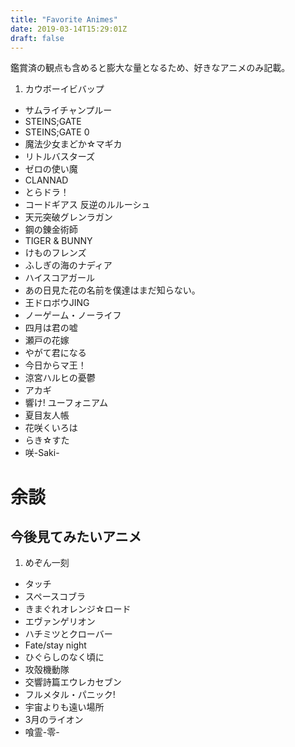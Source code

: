 ```yaml
---
title: "Favorite Animes"
date: 2019-03-14T15:29:01Z
draft: false
---
```


鑑賞済の観点も含めると膨大な量となるため、好きなアニメのみ記載。

1. カウボーイビバップ
- サムライチャンプルー
- STEINS;GATE
- STEINS;GATE 0
- 魔法少女まどか☆マギカ
- リトルバスターズ
- ゼロの使い魔
- CLANNAD
- とらドラ！
- コードギアス 反逆のルルーシュ
- 天元突破グレンラガン
- 鋼の錬金術師
- TIGER & BUNNY
- けものフレンズ
- ふしぎの海のナディア
- ハイスコアガール
- あの日見た花の名前を僕達はまだ知らない。
- 王ドロボウJING
- ノーゲーム・ノーライフ
- 四月は君の嘘
- 瀬戸の花嫁
- やがて君になる
- 今日からマ王！
- 涼宮ハルヒの憂鬱
- アカギ
- 響け! ユーフォニアム
- 夏目友人帳
- 花咲くいろは
- らき☆すた
- 咲-Saki-

# 余談
## 今後見てみたいアニメ
1. めぞん一刻
- タッチ
- スペースコブラ
- きまぐれオレンジ☆ロード
- エヴァンゲリオン
- ハチミツとクローバー
- Fate/stay night
- ひぐらしのなく頃に
- 攻殻機動隊
- 交響詩篇エウレカセブン
- フルメタル・パニック!
- 宇宙よりも遠い場所
- 3月のライオン
- 喰霊-零-
